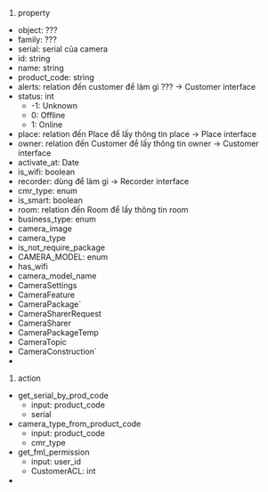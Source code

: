 

1. property
- object: ???
- family: ???
- serial: serial của camera
- id: string
- name: string
- product_code: string
- alerts: relation đến customer để làm gì ???  -> Customer interface
- status: int
	- -1: Unknown
	- 0: Offline
	- 1: Online
- place: relation đến Place để lấy thông tin place ->  Place interface
- owner: relation đến Customer để lấy thông tin owner -> Customer interface
- activate_at: Date
- is_wifi: boolean
- recorder: dùng để làm gì -> Recorder interface
- cmr_type: enum
- is_smart: boolean
- room: relation đến Room để lấy thông tin room
- business_type: enum
- camera_image
- camera_type
- is_not_require_package
- CAMERA_MODEL: enum
- has_wifi
- camera_model_name
- CameraSettings
- CameraFeature
- CameraPackage`
- CameraSharerRequest
- CameraSharer
- CameraPackageTemp
- CameraTopic
- CameraConstruction`
- 

1. action
- get_serial_by_prod_code
	- input: product_code
	- serial
- camera_type_from_product_code
	- input: product_code
	- cmr_type
- get_fml_permission
	- input: user_id
	- CustomerACL: int
- 
